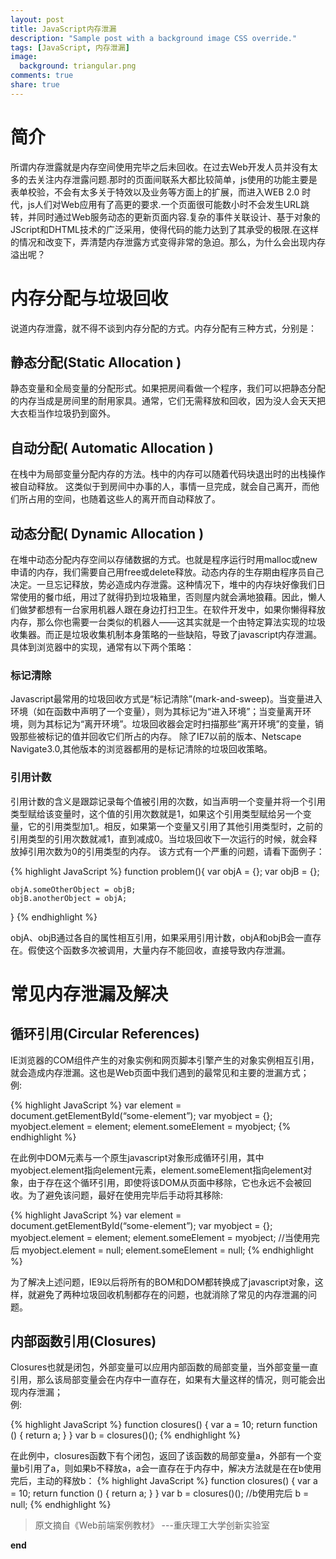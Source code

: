 ```yaml
---
layout: post
title: JavaScript内存泄漏
description: "Sample post with a background image CSS override."
tags: [JavaScript, 内存泄漏]
image:
  background: triangular.png
comments: true
share: true
---
```

# 简介

所谓内存泄露就是内存空间使用完毕之后未回收。在过去Web开发人员并没有太多的去关注内存泄露问题.那时的页面间联系大都比较简单，js使用的功能主要是表单校验，不会有太多关于特效以及业务等方面上的扩展，而进入WEB 2.0 时代，js人们对Web应用有了高更的要求.一个页面很可能数小时不会发生URL跳转，并同时通过Web服务动态的更新页面内容.复杂的事件关联设计、基于对象的JScript和DHTML技术的广泛采用，使得代码的能力达到了其承受的极限.在这样的情况和改变下，弄清楚内存泄露方式变得非常的急迫。那么，为什么会出现内存溢出呢？
							
# 内存分配与垃圾回收

说道内存泄露，就不得不谈到内存分配的方式。内存分配有三种方式，分别是：

## 静态分配(Static Allocation )

静态变量和全局变量的分配形式。如果把房间看做一个程序，我们可以把静态分配的内存当成是房间里的耐用家具。通常，它们无需释放和回收，因为没人会天天把大衣柜当作垃圾扔到窗外。

## 自动分配( Automatic Allocation )

在栈中为局部变量分配内存的方法。栈中的内存可以随着代码块退出时的出栈操作被自动释放。
这类似于到房间中办事的人，事情一旦完成，就会自己离开，而他们所占用的空间，也随着这些人的离开而自动释放了。

## 动态分配( Dynamic Allocation )

在堆中动态分配内存空间以存储数据的方式。也就是程序运行时用malloc或new申请的内存，我们需要自己用free或delete释放。动态内存的生存期由程序员自己决定。一旦忘记释放，势必造成内存泄露。这种情况下，堆中的内存块好像我们日常使用的餐巾纸，用过了就得扔到垃圾箱里，否则屋内就会满地狼藉。因此，懒人们做梦都想有一台家用机器人跟在身边打扫卫生。在软件开发中，如果你懒得释放内存，那么你也需要一台类似的机器人——这其实就是一个由特定算法实现的垃圾收集器。而正是垃圾收集机制本身策略的一些缺陷，导致了javascript内存泄漏。具体到浏览器中的实现，通常有以下两个策略：

### 标记清除

Javascript最常用的垃圾回收方式是“标记清除”(mark-and-sweep)。当变量进入环境（如在函数中声明了一个变量），则为其标记为“进入环境”；当变量离开环境，则为其标记为“离开环境”。垃圾回收器会定时扫描那些“离开环境”的变量，销毁那些被标记的值并回收它们所占的内存。
除了IE7以前的版本、Netscape Navigate3.0,其他版本的浏览器都用的是标记清除的垃圾回收策略。

### 引用计数

引用计数的含义是跟踪记录每个值被引用的次数，如当声明一个变量并将一个引用类型赋给该变量时，这个值的引用次数就是1，如果这个引用类型赋给另一个变量，它的引用类型加1,。相反，如果第一个变量又引用了其他引用类型时，之前的引用类型的引用次数就减1，直到减成0。当垃圾回收下一次运行的时候，就会释放掉引用次数为0的引用类型的内存。
该方式有一个严重的问题，请看下面例子：

{% highlight JavaScript %}
function problem(){
	var objA = {};
	var objB = {}; 
	
	objA.someOtherObject = objB;
	objB.anotherObject = objA;
}
{% endhighlight %}

objA、objB通过各自的属性相互引用，如果采用引用计数，objA和objB会一直存在。假使这个函数多次被调用，大量内存不能回收，直接导致内存泄漏。

# 常见内存泄漏及解决

## 循环引用(Circular References)

IE浏览器的COM组件产生的对象实例和网页脚本引擎产生的对象实例相互引用，就会造成内存泄漏。这也是Web页面中我们遇到的最常见和主要的泄漏方式；
<br />例:

{% highlight JavaScript %}
var element = document.getElementById(“some-element”);
var myobject = {}; 
myobject.element = element;
element.someElement = myobject;
{% endhighlight %}

在此例中DOM元素与一个原生javascript对象形成循环引用，其中myobject.element指向element元素，element.someElement指向element对象，由于存在这个循环引用，即使将该DOM从页面中移除，它也永远不会被回收。为了避免该问题，最好在使用完毕后手动将其移除:

{% highlight JavaScript %}
var element = document.getElementById(“some-element”);
var myobject = {}; 
myobject.element = element;
element.someElement = myobject;
//当使用完后
myobject.element = null;
element.someElement = null;
{% endhighlight %}

为了解决上述问题，IE9以后将所有的BOM和DOM都转换成了javascript对象，这样，就避免了两种垃圾回收机制都存在的问题，也就消除了常见的内存泄漏的问题。

## 内部函数引用(Closures)

Closures也就是闭包，外部变量可以应用内部函数的局部变量，当外部变量一直引用，那么该局部变量会在内存中一直存在，如果有大量这样的情况，则可能会出现内存泄漏；
<br />例:

{% highlight JavaScript %}
function closures() {
	var a = 10;
	return function () {
		return a;
	}
}
var b = closures()();
{% endhighlight %}

在此例中，closures函数下有个闭包，返回了该函数的局部变量a，外部有一个变量b引用了a，则如果b不释放a，a会一直存在于内存中，解决方法就是在在b使用完后，主动的释放b：
{% highlight JavaScript %}
function closures() {
	var a = 10;
	return function () {
		return a;
	}
}
var b = closures()();
//b使用完后
b = null;
{% endhighlight %}

>原文摘自《Web前端案例教材》 ---重庆理工大学创新实验室

<strong>end</strong>